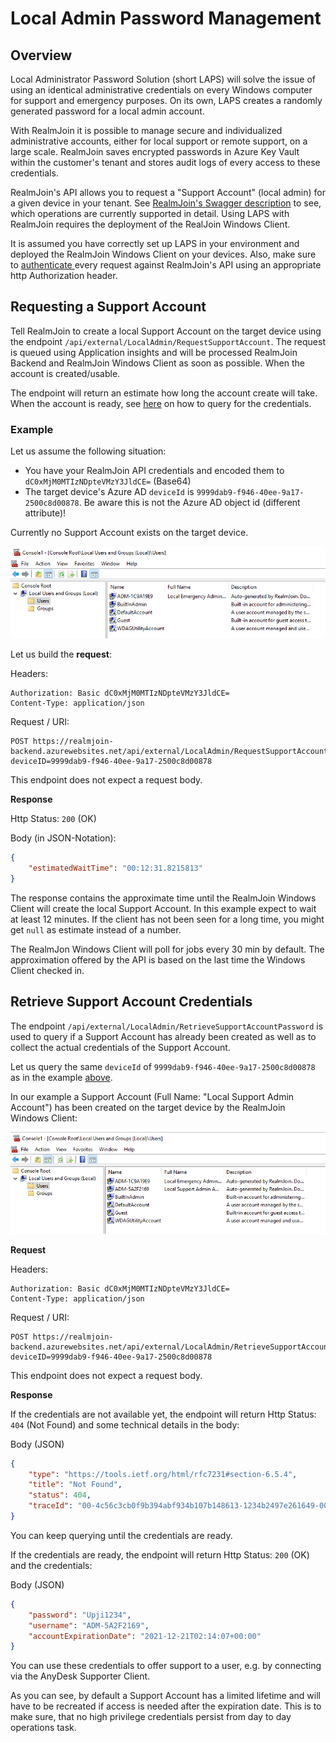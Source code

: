 # Local Admin Password Management

## Overview

Local Administrator Password Solution (short LAPS) will solve the issue of using an identical administrative credentials on every Windows computer for support and emergency purposes. On its own, LAPS creates a randomly generated password for a local admin account.

With RealmJoin it is possible to manage secure and individualized administrative accounts, either for local support or remote support, on a large scale. RealmJoin saves encrypted passwords in Azure Key Vault within the customer's tenant and stores audit logs of every access to these credentials.

RealmJoin's API allows you to request a "Support Account" (local admin) for a given device in your tenant. See [RealmJoin's Swagger description](https://realmjoin-backend.azurewebsites.net/swagger/index.html#/LocalAdmin) to see, which operations are currently supported in detail. Using LAPS with RealmJoin requires the deployment of the RealJoin Windows Client.

It is assumed you have correctly set up LAPS in your environment and deployed the RealmJoin Windows Client on your devices. Also, make sure to [authenticate ](development-and-integration/realmjoin-api/authentication.md)every request against RealmJoin's API using an appropriate http Authorization header.

## Requesting a Support Account

Tell RealmJoin to create a local Support Account on the target device using the endpoint `/api/external/LocalAdmin/RequestSupportAccount`. The request is queued using Application insights and will be processed RealmJoin Backend and RealmJoin Windows Client as soon as possible. When the account is created/usable.

The endpoint will return an estimate how long the account create will take. When the account is ready, see [here](local-admin-password-management.md#retrieve-support-account-credentials) on how to query for the credentials.

### Example

Let us assume the following situation:

* You have your RealmJoin API credentials and encoded them to `dC0xMjM0MTIzNDpteVMzY3JldCE=` (Base64)
* The target device's Azure AD `deviceId` is `9999dab9-f946-40ee-9a17-2500c8d00878`. Be aware this is not the Azure AD object id (different attribute)!

Currently no Support Account exists on the target device.

![Local Accounts - before requesting a Support Account](.gitbook/assets/Laps-before.png)

Let us build the **request**:

Headers:

```http
Authorization: Basic dC0xMjM0MTIzNDpteVMzY3JldCE=
Content-Type: application/json
```

Request / URI:

```http
POST https://realmjoin-backend.azurewebsites.net/api/external/LocalAdmin/RequestSupportAccount?deviceID=9999dab9-f946-40ee-9a17-2500c8d00878
```

This endpoint does not expect a request body.

**Response**

Http Status: `200` (OK)

Body (in JSON-Notation):

```json
{
    "estimatedWaitTime": "00:12:31.8215813"
}
```

The response contains the approximate time until the RealmJoin Windows Client will create the local Support Account. In this example expect to wait at least 12 minutes. If the client has not been seen for a long time, you might get `null` as estimate instead of a number.

The RealmJon Windows Client will poll for jobs every 30 min by default. The approximation offered by the API is based on the last time the Windows Client checked in.

## Retrieve Support Account Credentials

The endpoint `/api/external/LocalAdmin/RetrieveSupportAccountPassword` is used to query if a Support Account has already been created as well as to collect the actual credentials of the Support Account.

Let us query the same `deviceId` of `9999dab9-f946-40ee-9a17-2500c8d00878` as in the example [above](local-admin-password-management.md#requesting-a-support-account).

In our example a Support Account (Full Name: "Local Support Admin Account") has been created on the target device by the RealmJoin Windows Client:

![Local Accounts - Support Account is successfully created](.gitbook/assets/Laps-after.png)

**Request**

Headers:

```http
Authorization: Basic dC0xMjM0MTIzNDpteVMzY3JldCE=
Content-Type: application/json
```

Request / URI:

```http
POST https://realmjoin-backend.azurewebsites.net/api/external/LocalAdmin/RetrieveSupportAccountPassword?deviceID=9999dab9-f946-40ee-9a17-2500c8d00878
```

This endpoint does not expect a request body.

**Response**

If the credentials are not available yet, the endpoint will return Http Status: `404` (Not Found) and some technical details in the body:

Body (JSON)

```json
{
    "type": "https://tools.ietf.org/html/rfc7231#section-6.5.4",
    "title": "Not Found",
    "status": 404,
    "traceId": "00-4c56c3cb0f9b394abf934b107b148613-1234b2497e261649-00"
}
```

You can keep querying until the credentials are ready.&#x20;

If the credentials are ready, the endpoint will return Http Status: `200` (OK) and the credentials:

Body (JSON)

```json
{
    "password": "Upji1234",
    "username": "ADM-5A2F2169",
    "accountExpirationDate": "2021-12-21T02:14:07+00:00"
}
```

You can use these credentials to offer support to a user, e.g. by connecting via the AnyDesk Supporter Client.&#x20;

As you can see, by default a Support Account has a limited lifetime and will have to be recreated if access is needed after the expiration date. This is to make sure, that no high privilege credentials persist from day to day operations task.
